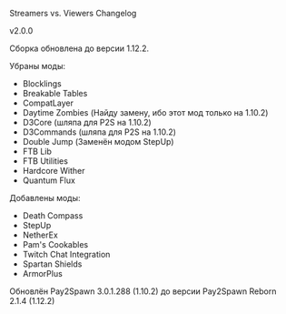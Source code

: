 Streamers vs. Viewers Changelog

v2.0.0

Сборка обновлена до версии 1.12.2.

Убраны моды:
+ Blocklings
+ Breakable Tables
+ CompatLayer
+ Daytime Zombies (Найду замену, ибо этот мод только на 1.10.2)
+ D3Core (шляпа для P2S на 1.10.2)
+ D3Commands (шляпа для P2S на 1.10.2)
+ Double Jump (Заменён модом StepUp)
+ FTB Lib
+ FTB Utilities
+ Hardcore Wither
+ Quantum Flux

Добавлены моды:
+ Death Compass
+ StepUp
+ NetherEx
+ Pam's Cookables
+ Twitch Chat Integration
+ Spartan Shields
+ ArmorPlus

Обновлён Pay2Spawn 3.0.1.288 (1.10.2) до версии Pay2Spawn Reborn 2.1.4 (1.12.2)
